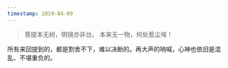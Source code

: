 ```yaml
---
timestamp: 2019-04-09
---
```


> 菩提本无树，明镜亦非台。
> 本来无一物，何处惹尘埃！

所有来回提到的，都是割舍不下，难以决断的。再大声的呐喊，心神也依旧是混乱、不堪重负的。